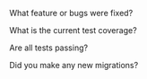 What feature or bugs were fixed?

What is the current test coverage?

Are all tests passing?

Did you make any new migrations?
